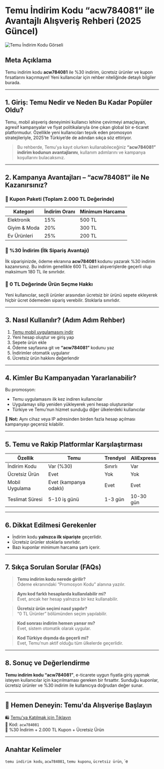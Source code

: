 # Temu İndirim Kodu “acw784081” ile Avantajlı Alışveriş Rehberi (2025 Güncel)

![Temu İndirim Kodu Görseli](./assets/temu-indirim-kodu-acw784081.png)

## Meta Açıklama

Temu indirim kodu **acw784081** ile %30 indirim, ücretsiz ürünler ve kupon fırsatlarını kaçırmayın! Yeni kullanıcılar için rehber niteliğinde detaylı bilgiler burada.

---

## 1. Giriş: Temu Nedir ve Neden Bu Kadar Popüler Oldu?

Temu, mobil alışveriş deneyimini kullanıcı lehine çevirmeyi amaçlayan, agresif kampanyalar ve fiyat politikalarıyla öne çıkan global bir e-ticaret platformudur. Özellikle yeni kullanıcıları teşvik eden promosyon stratejileriyle, 2025’te Türkiye’de de adından sıkça söz ettiriyor.

> Bu rehberde, Temu’ya kayıt olurken kullanabileceğiniz **“acw784081” indirim kodunun avantajlarını**, kullanım adımlarını ve kampanya koşullarını bulacaksınız.

---

## 2. Kampanya Avantajları – “acw784081” ile Ne Kazanırsınız?

### 🎁 Kupon Paketi (Toplam 2.000 TL Değerinde)

| Kategori     | İndirim Oranı | Minimum Harcama |
| ------------ | ------------- | ---------------- |
| Elektronik   | 15%           | 500 TL           |
| Giyim & Moda | 20%           | 300 TL           |
| Ev Ürünleri  | 25%           | 200 TL           |

### 💸 %30 İndirim (İlk Sipariş Avantajı)

İlk siparişinizde, ödeme ekranına **acw784081** kodunu yazarak %30 indirim kazanırsınız. Bu indirim genellikle 600 TL üzeri alışverişlerde geçerli olup maksimum 180 TL ile sınırlıdır.

### 🎉 0 TL Değerinde Ürün Seçme Hakkı

Yeni kullanıcılar, seçili ürünler arasından ücretsiz bir ürünü sepete ekleyerek hiçbir ücret ödemeden sipariş verebilir. Stoklarla sınırlıdır.

---

## 3. Nasıl Kullanılır? (Adım Adım Rehber)

1. [Temu mobil uygulamasını indir](https://temu.to/k/eg5fn96vwh1)  
2. Yeni hesap oluştur ve giriş yap  
3. Sepete ürün ekle  
4. Ödeme sayfasına git ve **“acw784081”** kodunu yaz  
5. İndirimler otomatik uygulanır  
6. Ücretsiz ürün hakkını değerlendir

---

## 4. Kimler Bu Kampanyadan Yararlanabilir?

Bu promosyon:

- Temu uygulamasını ilk kez indiren kullanıcılar  
- Uygulamayı silip yeniden yükleyerek yeni hesap oluşturanlar  
- Türkiye ve Temu’nun hizmet sunduğu diğer ülkelerdeki kullanıcılar

📌 **Not:** Aynı cihaz veya IP adresinden birden fazla hesap açılması kampanyayı geçersiz kılabilir.

---

## 5. Temu ve Rakip Platformlar Karşılaştırması

| Özellik         | Temu                   | Trendyol | AliExpress |
| --------------- | ---------------------- | -------- | ---------- |
| İndirim Kodu    | Var (%30)              | Sınırlı  | Var        |
| Ücretsiz Ürün   | Evet                   | Yok      | Yok        |
| Mobil Uygulama  | Evet (kampanya odaklı) | Evet     | Evet       |
| Teslimat Süresi | 5-10 iş günü           | 1-3 gün  | 10-30 gün  |

---

## 6. Dikkat Edilmesi Gerekenler

- İndirim kodu **yalnızca ilk siparişte** geçerlidir.  
- Ücretsiz ürünler stoklarla sınırlıdır.  
- Bazı kuponlar minimum harcama şartı içerir.

---

## 7. Sıkça Sorulan Sorular (FAQs)

> **Temu indirim kodu nerede girilir?**  
Ödeme ekranındaki “Promosyon Kodu” alanına yazılır.

> **Aynı kod farklı hesaplarda kullanılabilir mi?**  
Evet, ancak her hesap yalnızca bir kez kullanabilir.

> **Ücretsiz ürün seçimi nasıl yapılır?**  
“0 TL Ürünler” bölümünden seçim yapılabilir.

> **Kod sonrası indirim hemen yansır mı?**  
Evet, sistem otomatik olarak uygular.

> **Kod Türkiye dışında da geçerli mi?**  
Evet, Temu’nun aktif olduğu tüm ülkelerde geçerlidir.

---

## 8. Sonuç ve Değerlendirme

**Temu indirim kodu “acw784081”**, e-ticarete uygun fiyatla giriş yapmak isteyen kullanıcılar için kaçırılmaması gereken bir fırsattır. Sunduğu kuponlar, ücretsiz ürünler ve %30 indirim ile kullanıcıya doğrudan değer sunar.

---

## 🎯 Hemen Deneyin: Temu'da Alışverişe Başlayın

🛍️ [Temu'ya Katılmak için Tıklayın](https://temu.to/k/eg5fn96vwh1)  
💬 Kod: `acw784081`  
🎁 %30 İndirim + 2.000 TL Kupon + Ücretsiz Ürün

---

## Anahtar Kelimeler

`temu indirim kodu`, `acw784081`, `temu kuponu`, `ücretsiz ürün`, `e
